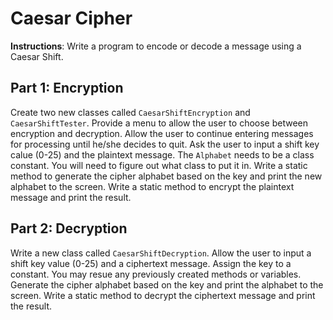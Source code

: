 # Caesar Cipher

**Instructions**: Write a program to encode or decode a message using a Caesar Shift.

## Part 1: Encryption

Create two new classes called `CaesarShiftEncryption` and `CaesarShiftTester`. Provide a menu to allow the user to choose between encryption and decryption. Allow the user to continue entering messages for processing until he/she decides to quit. Ask the user to input a shift key calue (0-25) and the plaintext message. The `Alphabet` needs to be a class constant. You will need to figure out what class to put it in. Write a static method to generate the cipher alphabet based on the key and print the new alphabet to the screen. Write a static method to encrypt the plaintext message and print the result.

## Part 2: Decryption

Write a new class called `CaesarShiftDecryption`. Allow the user to input a shift key value (0-25) and a ciphertext message. Assign the key to a constant. You may resue any previously created methods or variables. Generate the cipher alphabet based on the key and print the alphabet to the screen. Write a static method to decrypt the ciphertext message and print the result.